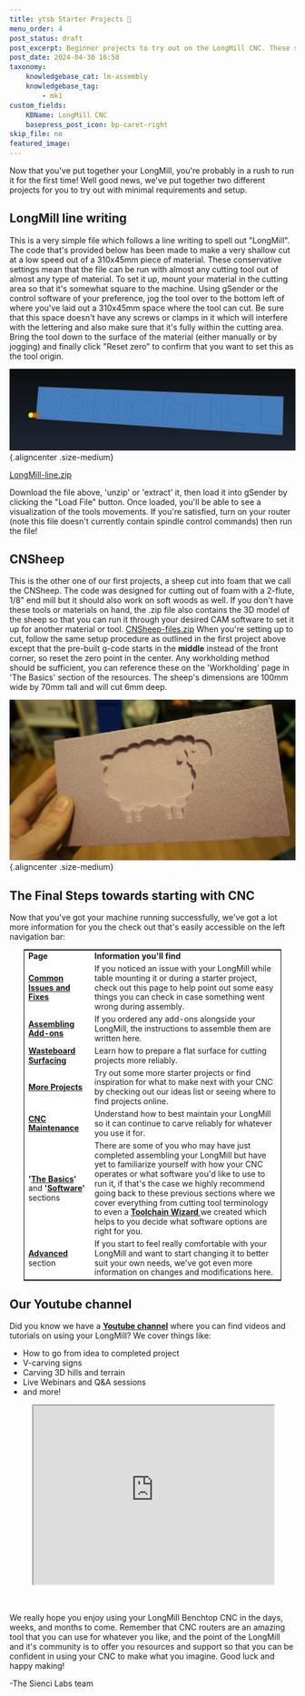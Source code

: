 ```yaml
---
title: ytsb Starter Projects 🧱
menu_order: 4
post_status: draft
post_excerpt: Beginner projects to try out on the LongMill CNC. These simple test cuts will allow you to gauge if every is working properly after assembling your machine.
post_date: 2024-04-30 16:58
taxonomy:
    knowledgebase_cat: lm-assembly
    knowledgebase_tag:
        - mk1
custom_fields:
    KBName: LongMill CNC
    basepress_post_icon: bp-caret-right
skip_file: no
featured_image: 
---
```

<p>Now that you've put together your LongMill, you're probably in a rush to run it for the first time! Well good news, we've put together two different projects for you to try out with minimal requirements and setup.</p>

<h2>LongMill line writing</h2>

<p>This is a very simple file which follows a line writing to spell out "LongMill". The code that's provided below has been made to make a very shallow cut at a low speed out of a 310x45mm piece of material. These conservative settings mean that the file can be run with almost any cutting tool out of almost any type of material. To set it up, mount your material in the cutting area so that it's somewhat square to the machine. Using gSender or the control software of your preference, jog the tool over to the bottom left of where you've laid out a 310x45mm space where the tool can cut. Be sure that this space doesn't have any screws or clamps in it which will interfere with the lettering and also make sure that it's fully within the cutting area. Bring the tool down to the surface of the material (either manually or by jogging) and finally click "Reset zero" to confirm that you want to set this as the tool origin.</p>

![](/_images/_longmill/_assembly/_starterprojects/lm_starterp_p1.png "Tool (yellow) in the bottom left-hand corner (visualized using CAMotics)"){.aligncenter .size-medium}

<p><a href="https://resources.sienci.com/wp-content/uploads/2021/05/LongMill-line1.zip">LongMill-line.zip</a>

Download the file above, 'unzip' or 'extract' it, then load it into gSender by clicking the "Load File" button. Once loaded, you'll be able to see a visualization of the tools movements. If you're satisfied, turn on your router (note this file doesn't currently contain spindle control commands) then run the file!</p>

<h2>CNSheep</h2>

<p>This is the other one of our first projects, a sheep cut into foam that we call the CNSheep. The code was designed for cutting out of foam with a 2-flute, 1/8" end mill but it should also work on soft woods as well. If you don't have these tools or materials on hand, the .zip file also contains the 3D model of the sheep so that you can run it through your desired CAM software to set it up for another material or tool. <a href="https://resources.sienci.com/wp-content/uploads/2021/05/CNSheep-files3-1.zip">CNSheep-files.zip</a> When you're setting up to cut, follow the same setup procedure as outlined in the first project above except that the pre-built g-code starts in the <strong>middle</strong> instead of the front corner, so reset the zero point in the center. Any workholding method should be sufficient, you can reference these on the 'Workholding' page in 'The Basics' section of the resources. The sheep's dimensions are 100mm wide by 70mm tall and will cut 6mm deep. 

![](/_images/_longmill/_assembly/_starterprojects/lm_starterp_p2.jpg
"If all goes well, your final product should end up looking something like this!"){.aligncenter .size-medium}

<h2>The Final Steps towards starting with CNC</h2>

<p>Now that you've got your machine running successfully, we've got a lot more information for you the check out that's easily accessible on the left navigation bar:</p>
<!-- wp:table -->
<table class="wp-table" style="width: 90%; margin-left: auto; margin-right: auto; border: 1px solid black; text-align: left; border-collapse: collapse; line-height: 1.2em; background: white; word-break: initial;">
<tbody>
<tr>
<td><strong>Page</strong></td>
<td><strong>Information you'll find </strong></td>
</tr>
<tr>
<td><a href="https://resources.sienci.com/view/lm-troubleshooting/"><strong>Common Issues and Fixes</strong></a></td>
<td>If you noticed an issue with your LongMill while table mounting it or during a starter project, check out this page to help point out some easy things you can check in case something went wrong during assembly.</td>
</tr>
<tr>
<td><a href="https://resources.sienci.com/view/assembling-add-ons/"><strong>Assembling Add-ons</strong></a></td>
<td>If you ordered any add-ons alongside your LongMill, the instructions to assemble them are written here.</td>
</tr>
<tr>
<td><strong><a href="https://resources.sienci.com/view/lm-surfacing-the-wasteboard/">Wasteboard Surfacing</a> </strong></td>
<td>Learn how to prepare a flat surface for cutting projects more reliably.</td>
</tr>
<tr>
<td><a href="https://resources.sienci.com/view/lm-more-projects/"><strong>More Projects </strong></a></td>
<td>Try out some more starter projects or find inspiration for what to make next with your CNC by checking out our ideas list or seeing where to find projects online.</td>
</tr>
<tr>
<td><a href="https://resources.sienci.com/view/lm-maintenance/"><strong>CNC Maintenance</strong></a></td>
<td>Understand how to best maintain your LongMill so it can continue to carve reliably for whatever you use it for.</td>
</tr>
<tr>
<td><strong>'<a href="https://resources.sienci.com/view/lm-the-basics/">The Basics</a>'</strong> and <strong>'<a href="https://resources.sienci.com/view/lm-software/">Software</a>'</strong> sections</td>
<td>There are some of you who may have just completed assembling your LongMill but have yet to familiarize yourself with how your CNC operates or what software you'd like to use to run it, if that's the case we highly recommend going back to these previous sections where we cover everything from cutting tool terminology to even a <a href="https://resources.sienci.com/view/lm-choosing-software/#toolchain-wizard"><strong>Toolchain Wizard</strong> </a>we created which helps to you decide what software options are right for you.</td>
</tr>
<tr>
<td><a href="https://resources.sienci.com/view/lm-advanced/"><strong>Advanced</strong></a> section</td>
<td>If you start to feel really comfortable with your LongMill and want to start changing it to better suit your own needs, we've got even more information on changes and modifications here.</td>
</tr>
</tbody>
</table>

<h2>Our Youtube channel</h2>

<p>Did you know we have a <strong><a href="https://www.youtube.com/channel/UCS4SdQ0sqFhvjitLjh4EsGQ?">Youtube channel</a></strong> where you can find videos and tutorials on using your LongMill? We cover things like:</p>

<ul>
<li>How to go from idea to completed project</li>
<li>V-carving signs</li>
<li>Carving 3D hills and terrain</li>
<li>Live Webinars and Q&amp;A sessions</li>
<li>and more!</li>
</ul>

<figure><iframe src="https://www.youtube.com/embed/Q-sfK-QxwzQ" width="100%" height="315" allowfullscreen="allowfullscreen" data-mce-fragment="1"></iframe></figure>

<p>&nbsp;</p>
<p>We really hope you enjoy using your LongMill Benchtop CNC in the days, weeks, and months to come. Remember that CNC routers are an amazing tool that you can use for whatever you like, and the point of the LongMill and it's community is to offer you resources and support so that you can be confident in using your CNC to make what you imagine. Good luck and happy making!</p>
<p>-The Sienci Labs team</p>
<p>&nbsp;</p>
